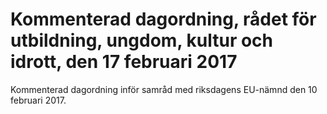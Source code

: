 # Kommenterad dagordning, rådet för utbildning, ungdom, kultur och idrott, den 17 februari 2017

Kommenterad dagordning inför samråd med riksdagens EU\-nämnd den 10 februari 2017\.
